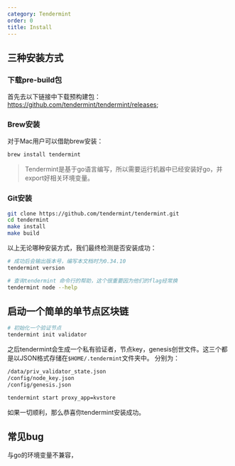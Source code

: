 ```yaml
---
category: Tendermint
order: 0
title: Install
---
```


## 三种安装方式

### 下载pre-build包
首先去以下链接中下载预构建包：https://github.com/tendermint/tendermint/releases;

### Brew安装
对于Mac用户可以借助brew安装：

```bash
brew install tendermint
```

> Tendermint是基于go语言编写，所以需要运行机器中已经安装好go，并export好相关环境变量。

### Git安装

```bash
git clone https://github.com/tendermint/tendermint.git
cd tendermint
make install
make build
```

以上无论哪种安装方式，我们最终检测是否安装成功：

```bash
# 成功后会输出版本号，编写本文档时为0.34.10
tendermint version

# 查询tendermint 命令行的帮助，这个很重要因为他们的flag经常换
tendermint node --help
```

## 启动一个简单的单节点区块链

```bash
# 初始化一个验证节点
tendermint init validator
```

之后tendermint会生成一个私有验证者，节点key，genesis创世文件。这三个都是以JSON格式存储在`$HOME/.tendermint`文件夹中。
分别为：

```bash
/data/priv_validator_state.json
/config/node_key.json
/config/genesis.json
```

```bash
tendermint start proxy_app=kvstore
```
如果一切顺利，那么恭喜你tendermint安装成功。

## 常见bug

与go的环境变量不兼容，

